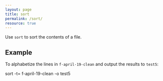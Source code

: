 ```yaml
---
layout: page
title: sort
permalink: /sort/
resource: true
---
```


Use `sort` to sort the contents of a file.

## Example

To alphabetize the lines in `f-april-19-clean` and output the results to `test5`:

sort -t= f-april-19-clean -o test5

